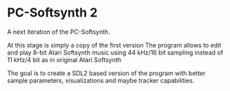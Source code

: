# PC-Softsynth 2

A next iteration of the PC-Softsynth. 

At this stage is simply a copy of the first version
The program allows to edit and play 8-bit Atari Softsynth music 
using 44 kHz/16 bit sampling instead of 11 kHz/4 bit as in original Atari Softsynth

The goal is to create a SDL2 based version of the program
with better sample parameters, visualizations and maybe tracker capabilities.
